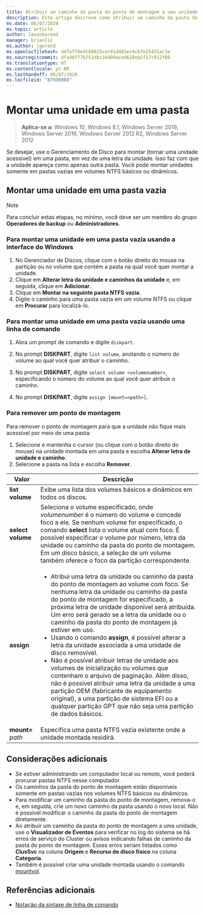 ```yaml
---
title: Atribuir um caminho da pasta do ponto de montagem a uma unidade.
description: Este artigo descreve como atribuir um caminho da pasta do ponto de montagem (em vez de uma letra da unidade) a uma unidade.
ms.date: 06/07/2020
ms.topic: article
author: JasonGerend
manager: brianlic
ms.author: jgerend
ms.openlocfilehash: 447eff6e9168825cec01d481ec9cb7e25431ac3e
ms.sourcegitcommit: dfa48f77b751dbc34409aced628eb2f17c912f08
ms.translationtype: HT
ms.contentlocale: pt-BR
ms.lasthandoff: 08/07/2020
ms.locfileid: "87936088"
---
```

# <a name="mount-a-drive-in-a-folder"></a>Montar uma unidade em uma pasta

> **Aplica-se a:** Windows 10, Windows 8.1, Windows Server 2019, Windows Server 2016, Windows Server 2012 R2, Windows Server 2012

Se desejar, use o Gerenciamento de Disco para montar (tornar uma unidade acessível) em uma pasta, em vez de uma letra da unidade. Isso faz com que a unidade apareça como apenas outra pasta. Você pode montar unidades somente em pastas vazias em volumes NTFS básicos ou dinâmicos.

## <a name="mounting-a-drive-in-an-empty-folder"></a>Montar uma unidade em uma pasta vazia

> [!NOTE]
> Para concluir estas etapas, no mínimo, você deve ser um membro do grupo **Operadores de backup** ou **Administradores**.

### <a name="to-mount-a-drive-in-an-empty-folder-by-using-the-windows-interface"></a>Para montar uma unidade em uma pasta vazia usando a interface do Windows

1.  No Gerenciador de Discos, clique com o botão direito do mouse na partição ou no volume que contém a pasta na qual você quer montar a unidade.
2. Clique em **Alterar letra da unidade e caminhos da unidade** e, em seguida, clique em **Adicionar**.
3. Clique em **Montar na seguinte pasta NTFS vazia**.
4. Digite o caminho para uma pasta vazia em um volume NTFS ou clique em **Procurar** para localizá-lo.

### <a name="to-mount-a-drive-in-an-empty-folder-using-a-command-line"></a>Para montar uma unidade em uma pasta vazia usando uma linha de comando

1.  Abra um prompt de comando e digite `diskpart`.

2.  No prompt **DISKPART**, digite `list volume`, anotando o número do volume ao qual você quer atribuir o caminho.

3.  No prompt **DISKPART**, digite `select volume <volumenumber>`, especificando o número do volume ao qual você quer atribuir o caminho.

5.  No prompt **DISKPART**, digite `assign [mount=<path>]`.

### <a name="to-remove-a-mount-point"></a>Para remover um ponto de montagem

Para remover o ponto de montagem para que a unidade não fique mais acessível por meio de uma pasta:

1. Selecione e mantenha o cursor (ou clique com o botão direito do mouse) na unidade montada em uma pasta e escolha **Alterar letra de unidade e caminho**.
2. Selecione a pasta na lista e escolha **Remover**.

| Valor | Descrição |
| --- | --- |
| **list volume** | Exibe uma lista dos volumes básicos e dinâmicos em todos os discos. |
| **select volume**        | Seleciona o volume especificado, onde <em>volumenumber</em> é o número do volume e concede foco a ele. Se nenhum volume for especificado, o comando **select** lista o volume atual com foco. É possível especificar o volume por número, letra da unidade ou caminho da pasta do ponto de montagem. Em um disco básico, a seleção de um volume também oferece o foco da partição correspondente.|
| **assign** | <ul><li> Atribui uma letra da unidade ou caminho da pasta do ponto de montagem ao volume com foco. Se nenhuma letra da unidade ou caminho da pasta do ponto de montagem for especificado, a próxima letra de unidade disponível será atribuída. Um erro será gerado se a letra da unidade ou o caminho da pasta do ponto de montagem já estiver em uso.</li>  <li>Usando o comando **assign**, é possível alterar a letra da unidade associada a uma unidade de disco removível.</li> <li> Não é possível atribuir letras de unidade aos volumes de inicialização ou volumes que contenham o arquivo de paginação. Além disso, não é possível atribuir uma letra da unidade a uma partição OEM (fabricante de equipamento original), a uma partição de sistema EFI ou a qualquer partição GPT que não seja uma partição de dados básicos.</li></ul> |
| **mount=** <em>path</em> | Especifica uma pasta NTFS vazia existente onde a unidade montada residirá.  |

## <a name="additional-considerations"></a>Considerações adicionais

-   Se estiver administrando um computador local ou remoto, você poderá procurar pastas NTFS nesse computador.
-   Os caminhos da pasta do ponto de montagem estão disponíveis somente em pastas vazias nos volumes NTFS básicos ou dinâmicos.
-   Para modificar um caminho da pasta do ponto de montagem, remova-o e, em seguida, crie um novo caminho da pasta usando o novo local. Não é possível modificar o caminho da pasta do ponto de montagem diretamente.
-   Ao atribuir um caminho da pasta do ponto de montagem a uma unidade, use o **Visualizador de Eventos** para verificar no log do sistema se há erros de serviço do Cluster ou avisos indicando falhas de caminho da pasta do ponto de montagem. Esses erros seriam listados como **ClusSvc** na coluna **Origem** e **Recurso de disco físico** na coluna **Categoria**.
-   Também é possível criar uma unidade montada usando o comando [mountvol](https://go.microsoft.com/fwlink/?linkid=64111).

## <a name="additional-references"></a>Referências adicionais
-   [Notação da sintaxe de linha de comando](/previous-versions/orphan-topics/ws.11/cc742449(v=ws.11))
